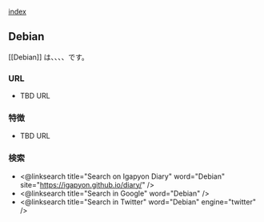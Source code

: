 [index](https://igapyon.github.io/diary/keyword/index.html)

## Debian

[[Debian]] は、、、、です。

### URL

* TBD URL

### 特徴

* TBD URL

### 検索

* <@linksearch title="Search on Igapyon Diary" word="Debian" site="https://igapyon.github.io/diary/" />
* <@linksearch title="Search in Google" word="Debian" />
* <@linksearch title="Search in Twitter" word="Debian" engine="twitter" />

